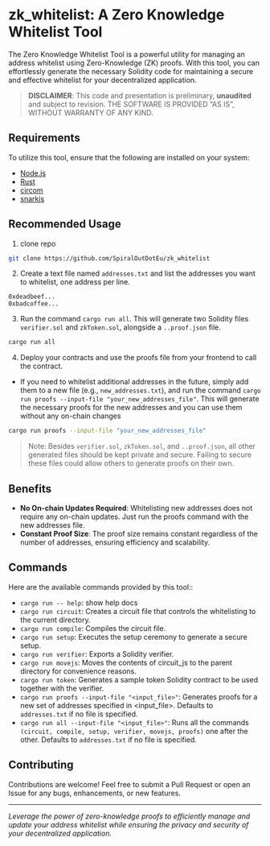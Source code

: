 # zk_whitelist: A Zero Knowledge Whitelist Tool

The Zero Knowledge Whitelist Tool is a powerful utility for managing an address whitelist using Zero-Knowledge (ZK) proofs. With this tool, you can effortlessly generate the necessary Solidity code for maintaining a secure and effective whitelist for your decentralized application.

> **DISCLAIMER**: This code and presentation is preliminary, **unaudited** and subject to revision. THE SOFTWARE IS PROVIDED “AS IS”, WITHOUT WARRANTY OF ANY KIND.

## Requirements

To utilize this tool, ensure that the following are installed on your system:

* [Node.js](https://nodejs.org/en)
* [Rust](https://www.rust-lang.org/)
* [circom](https://github.com/iden3/circom)
* [snarkjs](https://github.com/iden3/snarkjs)

## Recommended Usage

1) clone repo
```sh
git clone https://github.com/SpiralOutDotEu/zk_whitelist
```
2) Create a text file named `addresses.txt` and list the addresses you want to whitelist, one address per line.
```
0xdeadbeef...
0xbadcoffee...
```
3) Run the command `cargo run all`. This will generate two Solidity files` verifier.sol` and `zkToken.sol`, alongside a `..proof.json` file.
```sh
cargo run all
```
4) Deploy your contracts and use the proofs file from your frontend to call the contract.
* If you need to whitelist additional addresses in the future, simply add them to a new file (e.g., `new_addresses.txt`), and run the command `cargo run proofs --input-file "your_new_addresses_file"`. This will generate the necessary proofs for the new addresses and you can use them without any on-chain changes
```sh
cargo run proofs --input-file "your_new_addresses_file"
```

> Note: Besides `verifier.sol`, `zkToken.sol`, and `..proof.json`, all other generated files should be kept private and secure. Failing to secure these files could allow others to generate proofs on their own.

## Benefits

* **No On-chain Updates Required**: Whitelisting new addresses does not require any on-chain updates. Just run the proofs command with the new addresses file.
* **Constant Proof Size**: The proof size remains constant regardless of the number of addresses, ensuring efficiency and scalability.

## Commands
Here are the available commands provided by this tool::

* `cargo run -- help`: show help docs
* `cargo run circuit`: Creates a circuit file that controls the whitelisting to the current directory.
* `cargo run compile`: Compiles the circuit file.
* `cargo run setup`: Executes the setup ceremony to generate a secure setup.
* `cargo run verifier`: Exports a Solidity verifier.
* `cargo run movejs`: Moves the contents of circuit_js to the parent directory for convenience reasons.
* `cargo run token`: Generates a sample token Solidity contract to be used together with the verifier.
* `cargo run proofs --input-file "<input_file>"`: Generates proofs for a new set of addresses specified in <input_file>. Defaults to `addresses.txt` if no file is specified.
* `cargo run all --input-file "<input_file>"`: Runs all the commands `(circuit, compile, setup, verifier, movejs, proofs)` one after the other. Defaults to `addresses.txt` if no file is specified.

## Contributing
Contributions are welcome! Feel free to submit a Pull Request or open an Issue for any bugs, enhancements, or new features.


---
*Leverage the power of zero-knowledge proofs to efficiently manage and update your address whitelist while ensuring the privacy and security of your decentralized application.*
